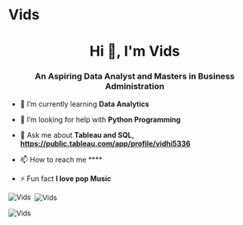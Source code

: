 # Vids
<h1 align="center">Hi 👋, I'm Vids</h1>
<h3 align="center">An Aspiring Data Analyst and Masters in Business Administration</h3>

- 🌱 I’m currently learning **Data Analytics**

- 🤝 I’m looking for help with **Python Programming**

- 💬 Ask me about **Tableau and SQL, https://public.tableau.com/app/profile/vidhi5336**

- 📫 How to reach me ****

- ⚡ Fun fact **I love pop Music**


<p><img align="left" src="https://github-readme-stats.vercel.app/api/top-langs?username=Vids&show_icons=true&locale=en&layout=compact" alt="Vids" /></p>

<p>&nbsp;<img align="center" src="https://github-readme-stats.vercel.app/api?username=Vids&show_icons=true&locale=en" alt="Vids" /></p>

<p><img align="center" src="https://github-readme-streak-stats.herokuapp.com/?user=Vids&" alt="Vids" /></p>


